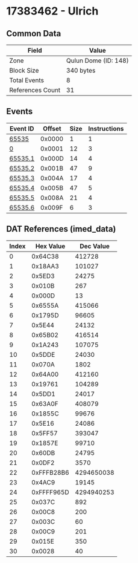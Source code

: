 # 17383462 - Ulrich

## Common Data

| Field            | Value                |
|------------------|----------------------|
| Zone             | Qulun Dome (ID: 148) |
| Block Size       | 340 bytes            |
| Total Events     | 8                    |
| References Count | 31                   |

## Events

| Event ID                | Offset   |   Size |   Instructions |
|-------------------------|----------|--------|----------------|
| [65535](./65535.md)     | 0x0000   |      1 |              1 |
| [0](./0.md)             | 0x0001   |     12 |              3 |
| [65535.1](./65535.1.md) | 0x000D   |     14 |              4 |
| [65535.2](./65535.2.md) | 0x001B   |     47 |              9 |
| [65535.3](./65535.3.md) | 0x004A   |     17 |              4 |
| [65535.4](./65535.4.md) | 0x005B   |     47 |              5 |
| [65535.5](./65535.5.md) | 0x008A   |     21 |              4 |
| [65535.6](./65535.6.md) | 0x009F   |      6 |              3 |

## DAT References (imed_data)

|   Index | Hex Value   |   Dec Value |
|---------|-------------|-------------|
|       0 | 0x64C38     |      412728 |
|       1 | 0x18AA3     |      101027 |
|       2 | 0x5ED3      |       24275 |
|       3 | 0x010B      |         267 |
|       4 | 0x000D      |          13 |
|       5 | 0x6555A     |      415066 |
|       6 | 0x1795D     |       96605 |
|       7 | 0x5E44      |       24132 |
|       8 | 0x65B02     |      416514 |
|       9 | 0x1A243     |      107075 |
|      10 | 0x5DDE      |       24030 |
|      11 | 0x070A      |        1802 |
|      12 | 0x64A00     |      412160 |
|      13 | 0x19761     |      104289 |
|      14 | 0x5DD1      |       24017 |
|      15 | 0x63A0F     |      408079 |
|      16 | 0x1855C     |       99676 |
|      17 | 0x5E16      |       24086 |
|      18 | 0x5FF57     |      393047 |
|      19 | 0x1857E     |       99710 |
|      20 | 0x60DB      |       24795 |
|      21 | 0x0DF2      |        3570 |
|      22 | 0xFFFB28B6  |  4294650038 |
|      23 | 0x4AC9      |       19145 |
|      24 | 0xFFFF965D  |  4294940253 |
|      25 | 0x037C      |         892 |
|      26 | 0x00C8      |         200 |
|      27 | 0x003C      |          60 |
|      28 | 0x00C9      |         201 |
|      29 | 0x015E      |         350 |
|      30 | 0x0028      |          40 |
